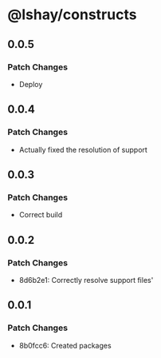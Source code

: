 # @lshay/constructs

## 0.0.5

### Patch Changes

- Deploy

## 0.0.4

### Patch Changes

- Actually fixed the resolution of support

## 0.0.3

### Patch Changes

- Correct build

## 0.0.2

### Patch Changes

- 8d6b2e1: Correctly resolve support files'

## 0.0.1

### Patch Changes

- 8b0fcc6: Created packages
